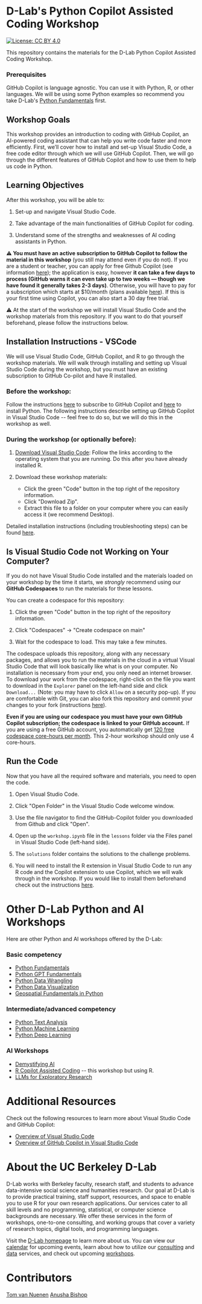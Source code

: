 # D-Lab's Python Copilot Assisted Coding Workshop

[![License: CC BY 4.0](https://img.shields.io/badge/License-CC_BY_4.0-lightgrey.svg)](https://creativecommons.org/licenses/by/4.0/)

This repository contains the materials for the D-Lab Python Copilot Assisted Coding Workshop.

### Prerequisites

GitHub Copilot is language agnostic. You can use it with Python, R, or other languages. We will be using some Python examples so recommend you take D-Lab's [Python Fundamentals](https://github.com/dlab-berkeley/python-fundamentals) first. 

## Workshop Goals

This workshop provides an introduction to coding with GitHub Copilot, an AI-powered coding assistant that can help you write code faster and more efficiently. First, we’ll cover how to install and set-up Visual Studio Code, a free code editor through which we will use GitHub Copilot. Then, we will go through the different features of GitHub Copilot and how to use them to help us code in Python. 

## Learning Objectives

After this workshop, you will be able to:

1.  Set-up and navigate Visual Studio Code.
   
2.  Take advantage of the main functionalities of GitHub Copilot for coding.
   
3.  Understand some of the strengths and weaknesses of AI coding assistants in Python.

**⚠️ You must have an active subscription to GitHub Copilot to follow the material in this workshop** (you still may attend even if you do not). If you are a student or teacher, you can apply for free Github Copilot (see information [here](copilot_and_vscode_setup.md)); the application is easy, however **it can take a few days to process (GitHub warns it can even take up to two weeks &mdash; though we have found it generally takes 2-3 days)**. Otherwise, you will have to pay for a subscription which starts at $10/month (plans available [here](https://github.com/features/copilot/plans)). If this is your first time using Copilot, you can also start a 30 day free trial.

⚠️ At the start of the workshop we will install Visual Studio Code and the workshop materials from this repository. If you want to do that yourself beforehand, please follow the instructions below.

## Installation Instructions - VSCode

We will use Visual Studio Code, GitHub Copilot, and R to go through the workshop materials. We will walk through installing and setting up Visual Studio Code during the workshop, but you must have an existing subscription to GitHub Co-pilot and have R installed. 

### Before the workshop:

Follow the instructions [here](copilot_and_vscode_setup.md) to subscribe to GitHub Copilot and [here](https://github.com/dlab-berkeley/python-fundamentals#installation-instructions) to install Python. The following instructions describe setting up GitHub Copilot in Visual Studio Code -- feel free to do so, but we will do this in the workshop as well. 

### During the workshop (or optionally before):

1.  [Download Visual Studio Code](https://code.visualstudio.com/): Follow
    the links according to the operating system that you are running. Do this after you have
    already installed R.
   
2. Download these workshop materials:
    * Click the green "Code" button in the top right of the repository information.
    * Click "Download Zip".
    * Extract this file to a folder on your computer where you can easily access it (we recommend Desktop).

Detailed installation instructions (including troubleshooting steps) can be found [here](copilot_and_vscode_setup.md). 

## Is Visual Studio Code not Working on Your Computer?

If you do not have Visual Studio Code installed and the materials loaded on your
workshop by the time it starts, we *strongly* recommend using our **GitHub Codespaces** to run the materials for these lessons. 

You can create a codespace for this repository:
1. Click the green "Code" button in the top right of the repository information.
   
2. Click "Codespaces" -> "Create codespace on main"
   
3. Wait for the codespace to load. This may take a few minutes.

The codespace uploads this repository, along with any necessary packages, and
allows you to run the materials in the cloud in a virtual Visual Studio Code that will look basically like what is on your computer.
No installation is necessary from your end, you only need an internet browser. To download your work from the codespace, right-click on the file you want to download in the `Explorer` panel on the left-hand side and click `Download...` (Note: you may have to click `Allow` on a security pop-up). If you are comfortable with Git, you can also fork this repository and commit your changes to your fork (instructions [here](https://docs.github.com/en/codespaces/getting-started/understanding-the-codespace-lifecycle#saving-changes-in-a-codespace)). 

**Even if you are using our codespace you must have your own GitHub Copilot subscription; the codespace is linked to your GitHub account.** If you are using a free GitHub account, you automatically get [120 free codespace core-hours per month](https://docs.github.com/en/billing/managing-billing-for-github-codespaces/about-billing-for-github-codespaces). This 2-hour workshop should only use 4 core-hours.

## Run the Code

Now that you have all the required software and materials, you need to open the code.

1.  Open Visual Studio Code.
   
2.  Click "Open Folder" in the Visual Studio Code welcome window.
   
3.  Use the file navigator to find the GitHub-Copilot folder you downloaded from Github and click "Open".
   
4.  Open up the `workshop.ipynb` file in the `lessons` folder via the Files panel in Visual Studio Code (left-hand side).
   
5.  The `solutions` folder contains the solutions to the challenge problems.
   
6.  You will need to install the R extension in Visual Studio Code to run any R code and the Copilot extension to use Copilot, which we will walk through in the workshop. If you would like to install them beforehand check out the instructions [here](copilot_and_vscode_setup.md).


# Other D-Lab Python and AI Workshops

Here are other Python and AI workshops offered by the D-Lab:

### Basic competency

* [Python Fundamentals](https://github.com/dlab-berkeley/Python-Fundamentals)
* [Python GPT Fundamentals](https://github.com/dlab-berkeley/python-gpt-fundamentals)
* [Python Data Wrangling](https://github.com/dlab-berkeley/Python-Data-Wrangling)
* [Python Data Visualization](https://github.com/dlab-berkeley/Python-Data-Visualization)
* [Geospatial Fundamentals in Python](https://github.com/dlab-berkeley/Geospatial-Fundamentals-in-Python)

### Intermediate/advanced competency

* [Python Text Analysis](https://github.com/dlab-berkeley/python-text-analysis)
* [Python Machine Learning](https://github.com/dlab-berkeley/python-machine-learning)
* [Python Deep Learning](https://github.com/dlab-berkeley/python-deep-learning)

### AI Workshops

* [Demystifying AI](https://github.com/dlab-berkeley/Demystifying_AI)
* [R Copilot Assisted Coding](https://github.com/dlab-berkeley/R-Copilot-Assisted-Coding-Workshop) -- this workshop but using R.
* [LLMs for Exploratory Research](https://github.com/dlab-berkeley/LLMs-Exploratory-Research)

# Additional Resources

Check out the following resources to learn more about Visual Studio Code and GitHub Copilot:

* [Overview of Visual Studio Code](https://code.visualstudio.com/docs)
* [Overview of GitHub Copilot in Visual Studio Code](https://code.visualstudio.com/docs/copilot/overview)


# About the UC Berkeley D-Lab

D-Lab works with Berkeley faculty, research staff, and students to advance data-intensive social science and humanities research. Our goal at D-Lab is to provide practical training, staff support, resources, and space to enable you to use R for your own research applications. Our services cater to all skill levels and no programming, statistical, or computer science backgrounds are necessary. We offer these services in the form of workshops, one-to-one consulting, and working groups that cover a variety of research topics, digital tools, and programming languages.  

Visit the [D-Lab homepage](https://dlab.berkeley.edu/) to learn more about us. You can view our [calendar](https://dlab.berkeley.edu/events/calendar) for upcoming events, learn about how to utilize our [consulting](https://dlab.berkeley.edu/consulting) and [data](https://dlab.berkeley.edu/data) services, and check out upcoming [workshops](https://dlab.berkeley.edu/events/workshops).

# Contributors

[Tom van Nuenen](https://tomvannuenen.github.io/)
[Anusha Bishop](https://anushapb.github.io/)